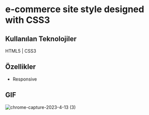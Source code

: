 
# e-commerce site style designed with CSS3


## Kullanılan Teknolojiler

HTML5 | CSS3 




  
## Özellikler

- Responsive






  
## GIF
![chrome-capture-2023-4-13 (3)](https://github.com/Halismelih1/E-Commerce-Layout-with-CSS3/assets/125564176/f01e91e7-46c0-4b66-8dd5-1cc556239b45)

